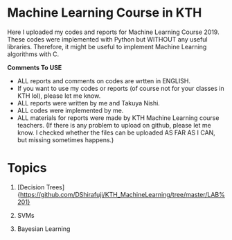 # Machine Learning Course in KTH

Here I uploaded my codes and reports for Machine Learning Course 2019.
These codes were implemented with Python but WITHOUT any useful libraries.
Therefore, it might be useful to implement Machine Learning algorithms with C.

**Comments To USE**
- ALL reports and comments on codes are wrtten in ENGLISH.
- If you want to use my codes or reports (of course not for your classes in KTH lol), please let me know.
- ALL reports were written by me and Takuya Nishi.
- ALL codes were implemented by me.
- ALL materials for reports were made by KTH Machine Learning course teachers. (If there is any problem to upload on github, please let me know. I checked whether the files can be uploaded AS FAR AS I CAN, but missing sometimes happens.)

# Topics
1. [Decision Trees]{https://github.com/DShirafuji/KTH_MachineLearning/tree/master/LAB%201}

2. SVMs

3. Bayesian Learning

